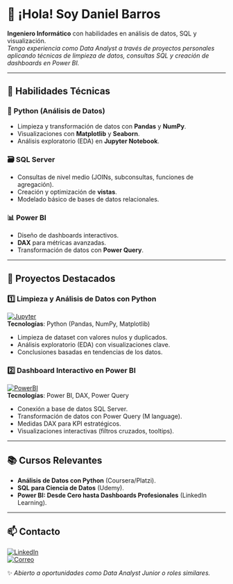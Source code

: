 # 👋 ¡Hola! Soy Daniel Barros
**Ingeniero Informático** con habilidades en análisis de datos, SQL y visualización.  
*Tengo experiencia como Data Analyst a través de proyectos personales aplicando técnicas de limpieza de datos, consultas SQL y creación de dashboards en Power BI.*

---

## 🔧 Habilidades Técnicas  

### 🐍 **Python (Análisis de Datos)**  
- Limpieza y transformación de datos con **Pandas** y **NumPy**.  
- Visualizaciones con **Matplotlib** y **Seaborn**.  
- Análisis exploratorio (EDA) en **Jupyter Notebook**.  

### 🗃 **SQL Server**  
- Consultas de nivel medio (JOINs, subconsultas, funciones de agregación).  
- Creación y optimización de **vistas**.  
- Modelado básico de bases de datos relacionales.  

### 📊 **Power BI**  
- Diseño de dashboards interactivos.  
- **DAX** para métricas avanzadas.  
- Transformación de datos con **Power Query**.  

---

## 🚀 Proyectos Destacados  

### 1️⃣ **Limpieza y Análisis de Datos con Python**  
[![Jupyter](https://img.shields.io/badge/Jupyter-F37626?style=for-the-badge&logo=Jupyter&logoColor=white)](https://github.com/Dynamico-Analytics/Video-Game-Sales/blob/main/Games-Cleaning.ipynb)  
**Tecnologías**: Python (Pandas, NumPy, Matplotlib)  
- Limpieza de dataset con valores nulos y duplicados.  
- Análisis exploratorio (EDA) con visualizaciones clave.  
- Conclusiones basadas en tendencias de los datos.  


### 2️⃣ **Dashboard Interactivo en Power BI**  
[![PowerBI](https://img.shields.io/badge/Power_BI-F2C811?style=for-the-badge&logo=Power-BI&logoColor=black)](https://github.com/Dynamico-Analytics/PowerBI_AdventureWorks)  
**Tecnologías**: Power BI, DAX, Power Query  
- Conexión a base de datos SQL Server.  
- Transformación de datos con Power Query (M language).  
- Medidas DAX para KPI estratégicos.  
- Visualizaciones interactivas (filtros cruzados, tooltips).  


---

## 📚 Cursos Relevantes  
- **Análisis de Datos con Python** (Coursera/Platzi).  
- **SQL para Ciencia de Datos** (Udemy).  
- **Power BI: Desde Cero hasta Dashboards Profesionales** (LinkedIn Learning).  

---

## 📫 Contacto  
[![LinkedIn](https://img.shields.io/badge/LinkedIn-0077B5?style=for-the-badge&logo=linkedin&logoColor=white)](https://www.linkedin.com/in/danielbarrosgonzalez/)  
[![Correo](https://img.shields.io/badge/Gmail-D14836?style=for-the-badge&logo=gmail&logoColor=white)](mailto:dbarrosg@outlook.com)  

✨ *Abierto a oportunidades como Data Analyst Junior o roles similares.*  
